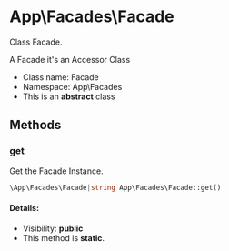 App\Facades\Facade
===============

Class Facade.

A Facade it's an Accessor Class


* Class name: Facade
* Namespace: App\Facades
* This is an **abstract** class







Methods
-------


### get

Get the Facade Instance.



```php
\App\Facades\Facade|string App\Facades\Facade::get()
```

#### Details:
* Visibility: **public**
* This method is **static**.



